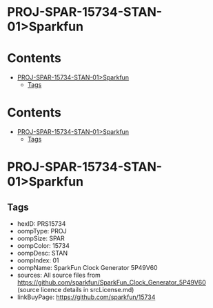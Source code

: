 
PROJ-SPAR-15734-STAN-01>Sparkfun
================================

Contents
========

* [PROJ-SPAR-15734-STAN-01>Sparkfun](#proj-spar-15734-stan-01sparkfun)
	* [Tags](#tags)

Contents
========

* [PROJ-SPAR-15734-STAN-01>Sparkfun](#proj-spar-15734-stan-01sparkfun)
	* [Tags](#tags)

# PROJ-SPAR-15734-STAN-01>Sparkfun

## Tags

- hexID: PRS15734
- oompType: PROJ
- oompSize: SPAR
- oompColor: 15734
- oompDesc: STAN
- oompIndex: 01
- oompName: SparkFun Clock Generator 5P49V60
- sources: All source files from https://github.com/sparkfun/SparkFun_Clock_Generator_5P49V60 (source licence details in srcLicense.md)
- linkBuyPage: https://github.com/sparkfun/15734
